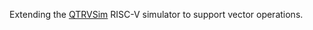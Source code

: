 Extending the [QTRVSim](https://github.com/cvut/qtrvsim) RISC-V simulator to support vector operations.
